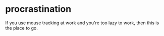 # procrastination
If you use mouse tracking at work and you're too lazy to work, then this is the place to go.
